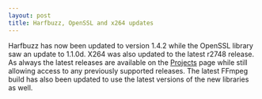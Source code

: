 ```yaml
---
layout: post
title: Harfbuzz, OpenSSL and x264 updates
---
```


Harfbuzz has now been updated to version 1.4.2 while the OpenSSL library saw an update to 1.1.0d. X264 was also updated to the latest r2748 release. As always the latest releases are available on the [Projects](/1-projects) page while still allowing access to any previously supported releases. The latest FFmpeg build has also been updated to use the latest versions of the new libraries as well.